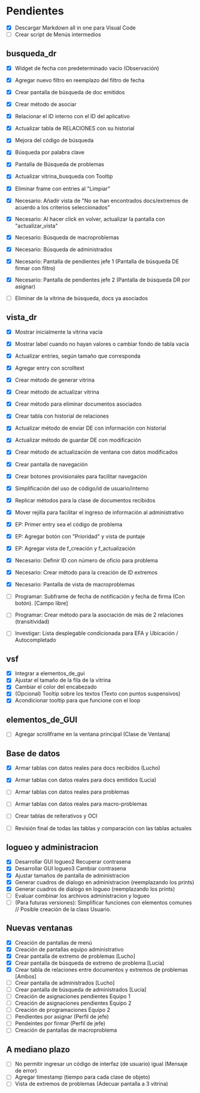 # Pendientes
- [x] Descargar Markdown all in one para Visual Code
- [ ] Crear script de Menús intermedios

## busqueda_dr
- [x] Widget de fecha con predeterminado vacío (Observación)
- [x] Agregar nuevo filtro en reemplazo del filtro de fecha
- [x] Crear pantalla de búsqueda de doc emitidos
- [x] Crear método de asociar
- [x] Relacionar el ID interno con el ID del aplicativo
- [x] Actualizar tabla de RELACIONES con su historial
- [x] Mejora del código de búsqueda
- [x] Búsqueda por palabra clave
- [x] Pantalla de Búsqueda de problemas
- [x] Actualizar vitrina_busqueda con Tooltip
- [x] Eliminar frame con entries al "Limpiar"

- [x] Necesario: Añadir vista de "No se han encontrados docs/extremos de acuerdo a los criterios seleccionados"
- [x] Necesario: Al hacer click en volver, actualizar la pantalla con "actualizar_vista"
- [x] Necesario: Búsqueda de macroproblemas
- [x] Necesario: Búsqueda de administrados
- [x] Necesario: Pantalla de pendientes jefe 1 (Pantalla de búsqueda DE firmar con filtro)
- [x] Necesario: Pantalla de pendientes jefe 2 (Pantalla de búsqueda DR por asignar)

- [ ] Eliminar de la vitrina de búsqueda, docs ya asociados 

## vista_dr
- [x] Mostrar inicialmente la vitrina vacía
- [x] Mostrar label cuando no hayan valores o cambiar fondo de tabla vacía
- [x] Actualizar entries, según tamaño que corresponda
- [x] Agregar entry con scrolltext
- [x] Crear método de generar vitrina
- [x] Crear método de actualizar vitrina
- [x] Crear método para eliminar documentos asociados
- [x] Crear tabla con historial de relaciones
- [x] Actualizar método de enviar DE con información con historial
- [x] Actualizar método de guardar DE con modificación
- [x] Crear método de actualización de ventana con datos modificados
- [x] Crear pantalla de navegación
- [x] Crear botones provisionales para facilitar navegación
- [x] Simplificación del uso de código/id de usuario/interno
- [x] Replicar métodos para la clase de documentos recibidos
- [x] Mover rejilla para facilitar el ingreso de información al administrativo
- [x] EP: Primer entry sea el código de problema
- [x] EP: Agregar botón con "Prioridad" y vista de puntaje
- [x] EP: Agregar vista de f_creación y f_actualización

- [x] Necesario: Definir ID con número de oficio para problema
- [x] Necesario: Crear método para la creación de ID extremos
- [x] Necesario: Pantalla de vista de macroproblemas

- [ ] Programar: Subframe de fecha de notificación y fecha de firma (Con botón). [Campo libre]
- [ ] Programar: Crear método para la asociación de más de 2 relaciones (transitividad)

- [ ] Investigar: Lista desplegable condicionada para EFA y Ubicación / Autocompletado
  
## vsf
- [x] Integrar a elementos_de_gui
- [x] Ajustar el tamaño de la fila de la vitrina
- [x] Cambiar el color del encabezado
- [x] (Opcional) Tooltip sobre los textos (Texto con puntos suspensivos)
- [x] Acondicionar tooltip para que funcione con el loop

## elementos_de_GUI
- [ ] Agregar scrollframe en la ventana principal (Clase de Ventana)

## Base de datos
- [x] Armar tablas con datos reales para docs recibidos (Lucho)
- [x] Armar tablas con datos reales para docs emitidos (Lucia)
- [ ] Armar tablas con datos reales para problemas
- [ ] Armar tablas con datos reales para macro-problemas 
- [ ] Crear tablas de reiterativos y OCI
- [ ] Revisión final de todas las tablas y comparación con las tablas actuales


## logueo y administracion

- [x] Desarrollar GUI logueo2 Recuperar contrasena
- [x] Desarrollar GUI logueo3 Cambiar contrasena
- [x] Ajustar tamaños de pantalla de administracion
- [x] Generar cuadros de dialogo en administracion (reemplazando los prints)
- [x] Generar cuadros de dialogo en logueo (reemplazando los prints)
- [ ] Evaluar combinar los archivos administracion y logueo
- [ ] (Para futuras versiones): Simplificar funciones con elementos comunes // Posible creación de la class Usuario. 

## Nuevas ventanas
- [x] Creación de pantallas de menú
- [x] Creación de pantallas equipo administrativo
- [x] Crear pantalla de extremo de problemas [Lucho]
- [x] Crear pantalla de búsqueda de extremo de problema [Lucía]
- [x] Crear tabla de relaciones entre documentos y extremos de problemas [Ambos]
- [ ] Crear pantalla de administrados [Lucho]
- [ ] Crear pantalla de búsqueda de administrados [Lucía]
- [ ] Creación de asignaciones pendientes Equipo 1
- [ ] Creación de asignaciones pendientes Equipo 2
- [ ] Creación de programaciones Equipo 2
- [ ] Pendientes por asignar (Perfil de jefe)
- [ ] Pendeintes por firmar (Perfil de jefe)
- [ ] Creación de pantallas de macroproblema

## A mediano plazo
- [ ] No permitir ingresar un código de interfaz (de usuario) igual (Mensaje de error)
- [ ] Agregar timestamp (tiempo para cada clase de objeto)
- [ ] Vista de extremos de problemas (Adecuar pantalla a 3 vitrina)